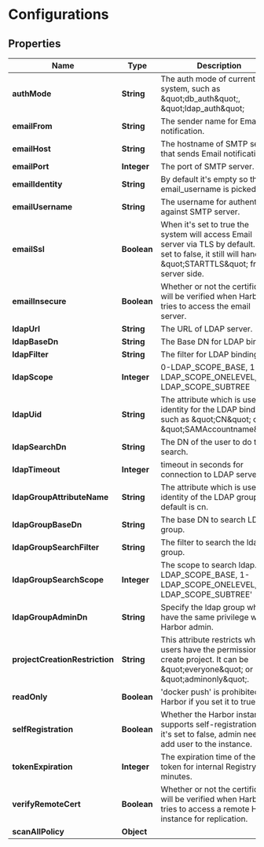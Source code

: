 # Configurations

## Properties
Name | Type | Description | Notes
------------ | ------------- | ------------- | -------------
**authMode** | **String** | The auth mode of current system, such as \&quot;db_auth\&quot;, \&quot;ldap_auth\&quot; |  [optional]
**emailFrom** | **String** | The sender name for Email notification. |  [optional]
**emailHost** | **String** | The hostname of SMTP server that sends Email notification. |  [optional]
**emailPort** | **Integer** | The port of SMTP server. |  [optional]
**emailIdentity** | **String** | By default it&#x27;s empty so the email_username is picked. |  [optional]
**emailUsername** | **String** | The username for authenticate against SMTP server. |  [optional]
**emailSsl** | **Boolean** | When it&#x27;s set to true the system will access Email server via TLS by default.  If it&#x27;s set to false, it still will handle \&quot;STARTTLS\&quot; from server side. |  [optional]
**emailInsecure** | **Boolean** | Whether or not the certificate will be verified when Harbor tries to access the email server. |  [optional]
**ldapUrl** | **String** | The URL of LDAP server. |  [optional]
**ldapBaseDn** | **String** | The Base DN for LDAP binding. |  [optional]
**ldapFilter** | **String** | The filter for LDAP binding. |  [optional]
**ldapScope** | **Integer** | 0-LDAP_SCOPE_BASE, 1-LDAP_SCOPE_ONELEVEL, 2-LDAP_SCOPE_SUBTREE |  [optional]
**ldapUid** | **String** | The attribute which is used as identity for the LDAP binding, such as \&quot;CN\&quot; or \&quot;SAMAccountname\&quot; |  [optional]
**ldapSearchDn** | **String** | The DN of the user to do the search. |  [optional]
**ldapTimeout** | **Integer** | timeout in seconds for connection to LDAP server. |  [optional]
**ldapGroupAttributeName** | **String** | The attribute which is used as identity of the LDAP group, default is cn. |  [optional]
**ldapGroupBaseDn** | **String** | The base DN to search LDAP group. |  [optional]
**ldapGroupSearchFilter** | **String** | The filter to search the ldap group. |  [optional]
**ldapGroupSearchScope** | **Integer** | The scope to search ldap. &#x27;0-LDAP_SCOPE_BASE, 1-LDAP_SCOPE_ONELEVEL, 2-LDAP_SCOPE_SUBTREE&#x27; |  [optional]
**ldapGroupAdminDn** | **String** | Specify the ldap group which have the same privilege with Harbor admin. |  [optional]
**projectCreationRestriction** | **String** | This attribute restricts what users have the permission to create project.  It can be \&quot;everyone\&quot; or \&quot;adminonly\&quot;. |  [optional]
**readOnly** | **Boolean** | &#x27;docker push&#x27; is prohibited by Harbor if you set it to true.    |  [optional]
**selfRegistration** | **Boolean** | Whether the Harbor instance supports self-registration.  If it&#x27;s set to false, admin need to add user to the instance. |  [optional]
**tokenExpiration** | **Integer** | The expiration time of the token for internal Registry, in minutes. |  [optional]
**verifyRemoteCert** | **Boolean** | Whether or not the certificate will be verified when Harbor tries to access a remote Harbor instance for replication. |  [optional]
**scanAllPolicy** | **Object** |  |  [optional]
